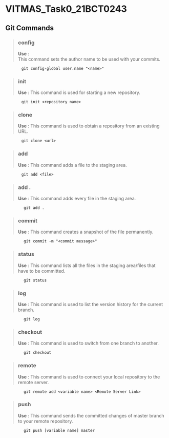 # VITMAS_Task0_21BCT0243

## Git Commands

      
       
> ### **config**  
> **Use** :    
This command sets the author name to be used with your commits.  
           
           git config-global user.name "<name>"  

> ### **init**   
> **Use** :
> This command is used for starting a new repository.

           git init <repository name>

> ### **clone**   
> **Use** :
> This command is used to obtain a repository from an existing URL.

           git clone <url>
           
> ### **add**   
> **Use** :
> This command adds a file to the staging area.

           git add <file>
           
> ### **add .**   
> **Use** :
> This command adds every file in the staging area.       

            git add .
            
> ### **commit**   
> **Use** :
> This command creates a snapshot of the file permanently.    

            git commit -m "<commit message>"
            
> ### **status**   
> **Use** :
> This command lists all the files in the staging area/files that have to be committed.      

            git status
             
> ### **log**   
> **Use** :
> This command is used to list the version history for the current branch.     
              
            git log
              
> ### **checkout**   
> **Use** :
> This command is used to switch from one branch to another.         
 
            git checkout
            
> ### **remote**   
> **Use** :
> This command is used to connect your local repository to the remote server.        

            git remote add <variable name> <Remote Server Link>
            
> ### **push**   
> **Use** :
> This command sends the committed changes of master branch to your remote repository.      
            
            git push [variable name] master











